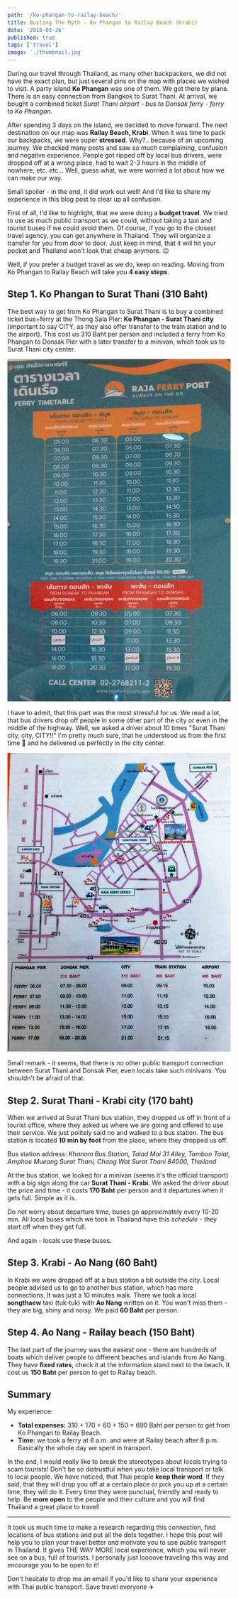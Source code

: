 ```yaml
---
path: '/ko-phangan-to-railay-beach/'
title: Busting The Myth - Ko Phangan to Railay Beach (Krabi)
date: '2018-03-26'
published: true
tags: ['travel']
image: './thumbnail.jpg'
---
```


During our travel through Thailand, as many other backpackers, we did not have the exact plan, but just several pins on the map with places we wished to visit. A party island **Ko Phangan** was one of them. We got there by plane. There is an easy connection from Bangkok to Surat Thani. At arrival, we bought a combined ticket _Surat Thani airport - bus to Donsak ferry - ferry to Ko Phangan_.

After spending 3 days on the island, we decided to move forward. The next destination on our map was **Railay Beach, Krabi**. When it was time to pack our backpacks, we were super **stressed**. Why?.. because of an upcoming journey. We checked many posts and saw so much complaining, confusion and negative experience. People got ripped off by local bus drivers, were dropped off at a wrong place, had to wait 2-3 hours in the middle of nowhere, etc. etc... Well, guess what, we were worried a lot about how we can make our way.

Small spoiler - in the end, it did work out well! And I'd like to share my experience in this blog post to clear up all confusion.

First of all, I'd like to highlight, that we were doing a **budget travel**. We tried to use as much public transport as we could, without taking a taxi and tourist buses if we could avoid them. Of course, if you go to the closest travel agency, you can get anywhere in Thailand. They will organize a transfer for you from door to door. Just keep in mind, that it will hit your pocket and Thailand won't look that cheap anymore. 😉

Well, if you prefer a budget travel as we do, keep on reading. Moving from Ko Phangan to Railay Beach will take you **4 easy steps**.

## Step 1. Ko Phangan to Surat Thani (310 Baht)

The best way to get from Ko Phangan to Surat Thani is to buy a combined ticket bus+ferry at the Thong Sala Pier: **Ko Phangan - Surat Thani city** (important to say CITY, as they also offer transfer to the train station and to the airport). This cost us 310 Baht per person and included a ferry from Ko Phangan to Donsak Pier with a later transfer to a minivan, which took us to Surat Thani city center.

![ferry_schedule](./ferry_schedule.JPG)

I have to admit, that this part was the most stressful for us. We read a lot, that bus drivers drop off people in some other part of the city or even in the middle of the highway. Well, we asked a driver about 10 times "Surat Thani city, city, CITY!!" I'm pretty much sure, that he understood us from the first time 🙂 and he delivered us perfectly in the city center.

![suratthani](./suratthani.JPG)

Small remark - it seems, that there is no other public transport connection between Surat Thani and Donsak Pier, even locals take such minivans. You shouldn't be afraid of that.

## Step 2. Surat Thani - Krabi city (170 baht)

When we arrived at Surat Thani bus station, they dropped us off in front of a tourist office, where they asked us where we are going and offered to use their service. We just politely said no and walked to a bus station. The bus station is located **10 min by foot** from the place, where they dropped us off.

Bus station address: _Khanom Bus Station, Talad Mai 31 Alley, Tambon Talat, Amphoe Mueang Surat Thani, Chang Wat Surat Thani 84000, Thailand_

At the bus station, we looked for a minivan (seems it's the official transport) with a big sign along the car **Surat Thani - Krabi**. We asked the driver about the price and time - it costs **170 Baht** per person and it departures when it gets full. Simple as it is.

Do not worry about departure time, buses go approximately every 10-20 min. All local buses which we took in Thailand have this _schedule_ - they start off when they get full.

And again - locals use these buses.

## Step 3. Krabi - Ao Nang (60 Baht)

In Krabi we were dropped off at a bus station a bit outside the city. Local people advised us to go to another bus station, which has more connections. It was just a 10 minutes walk. There we took a local **songthaew** taxi (tuk-tuk) with **Ao Nang** written on it. You won't miss them - they are big, shiny and noisy. We paid **60 Baht** per person.

## Step 4. Ao Nang - Railay beach (150 Baht)

The last part of the journey was the easiest one - there are hundreds of boats which deliver people to different beaches and islands from Ao Nang. They have **fixed rates**, check it at the information stand next to the beach. It cost us **150 Baht** per person to get to Railay beach.

## Summary

My experience:

* **Total expenses:** 310 + 170 + 60 + 150 = 690 Baht per person to get from Ko Phangan to Railay Beach.
* **Time:** we took a ferry at 8 a.m. and were at Railay beach after 8 p.m. Basically the whole day we spent in transport.

In the end, I would really like to break the stereotypes about locals trying to scam tourists! Don't be so distrustful when you take local transport or talk to local people. We have noticed, that Thai people **keep their word**. If they said, that they will drop you off at a certain place or pick you up at a certain time, they will do it. Every time they were punctual, friendly and ready to help. Be **more open** to the people and their culture and you will find Thailand a great place to travel!

---

It took us much time to make a research regarding this connection, find locations of bus stations and put all the dots together. I hope this post will help you to plan your travel better and motivate you to use public transport in Thailand. It gives THE WAY MORE local experience, which you will never see on a bus, full of tourists. I personally just loooove traveling this way and encourage you to be open to it!

Don't hesitate to drop me an email if you'd like to share your experience with Thai public transport. Save travel everyone :airplane:
